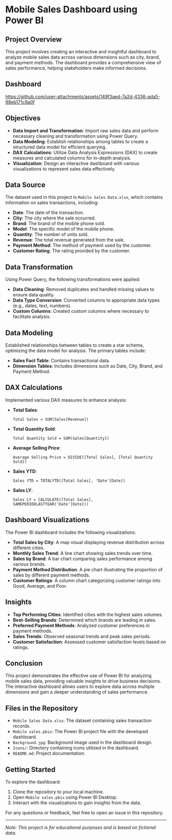 # Mobile Sales Dashboard using Power BI

## Project Overview

This project involves creating an interactive and insightful dashboard to analyze mobile sales data across various dimensions such as city, brand, and payment methods. The dashboard provides a comprehensive view of sales performance, helping stakeholders make informed decisions.

## Dashboard 

https://github.com/user-attachments/assets/149f3aed-7a2d-4336-ada5-98eb171c9a0f

## Objectives

- **Data Import and Transformation**: Import raw sales data and perform necessary cleaning and transformation using Power Query.
- **Data Modeling**: Establish relationships among tables to create a structured data model for efficient querying.
- **DAX Calculations**: Utilize Data Analysis Expressions (DAX) to create measures and calculated columns for in-depth analysis.
- **Visualization**: Design an interactive dashboard with various visualizations to represent sales data effectively.

## Data Source

The dataset used in this project is `Mobile Sales Data.xlsx`, which contains information on sales transactions, including:

- **Date**: The date of the transaction.
- **City**: The city where the sale occurred.
- **Brand**: The brand of the mobile phone sold.
- **Model**: The specific model of the mobile phone.
- **Quantity**: The number of units sold.
- **Revenue**: The total revenue generated from the sale.
- **Payment Method**: The method of payment used by the customer.
- **Customer Rating**: The rating provided by the customer.

## Data Transformation

Using Power Query, the following transformations were applied:

- **Data Cleaning**: Removed duplicates and handled missing values to ensure data quality.
- **Data Type Conversion**: Converted columns to appropriate data types (e.g., dates, text, numbers).
- **Custom Columns**: Created custom columns where necessary to facilitate analysis.

## Data Modeling

Established relationships between tables to create a star schema, optimizing the data model for analysis. The primary tables include:

- **Sales Fact Table**: Contains transactional data.
- **Dimension Tables**: Includes dimensions such as Date, City, Brand, and Payment Method.

## DAX Calculations

Implemented various DAX measures to enhance analysis:

- **Total Sales**:
  ```DAX
  Total Sales = SUM(Sales[Revenue])
  ```
- **Total Quantity Sold**:
  ```DAX
  Total Quantity Sold = SUM(Sales[Quantity])
  ```
- **Average Selling Price**:
  ```DAX
  Average Selling Price = DIVIDE([Total Sales], [Total Quantity Sold])
  ```
- **Sales YTD**:
  ```DAX
  Sales YTD = TOTALYTD([Total Sales], 'Date'[Date])
  ```
- **Sales LY**:
  ```DAX
  Sales LY = CALCULATE([Total Sales], SAMEPERIODLASTYEAR('Date'[Date]))
  ```

## Dashboard Visualizations

The Power BI dashboard includes the following visualizations:

- **Total Sales by City**: A map visual displaying revenue distribution across different cities.
- **Monthly Sales Trend**: A line chart showing sales trends over time.
- **Sales by Brand**: A bar chart comparing sales performance among various brands.
- **Payment Method Distribution**: A pie chart illustrating the proportion of sales by different payment methods.
- **Customer Ratings**: A column chart categorizing customer ratings into Good, Average, and Poor.

## Insights

- **Top Performing Cities**: Identified cities with the highest sales volumes.
- **Best-Selling Brands**: Determined which brands are leading in sales.
- **Preferred Payment Methods**: Analyzed customer preferences in payment methods.
- **Sales Trends**: Observed seasonal trends and peak sales periods.
- **Customer Satisfaction**: Assessed customer satisfaction levels based on ratings.

## Conclusion

This project demonstrates the effective use of Power BI for analyzing mobile sales data, providing valuable insights to drive business decisions. The interactive dashboard allows users to explore data across multiple dimensions and gain a deeper understanding of sales performance.

## Files in the Repository

- `Mobile Sales Data.xlsx`: The dataset containing sales transaction records.
- `Mobile sales.pbix`: The Power BI project file with the developed dashboard.
- `Background.jpg`: Background image used in the dashboard design.
- `Icons/`: Directory containing icons utilized in the dashboard.
- `README.md`: Project documentation.

## Getting Started

To explore the dashboard:

1. Clone the repository to your local machine.
2. Open `Mobile sales.pbix` using Power BI Desktop.
3. Interact with the visualizations to gain insights from the data.

For any questions or feedback, feel free to open an issue in this repository.

---

*Note: This project is for educational purposes and is based on fictional data.*
